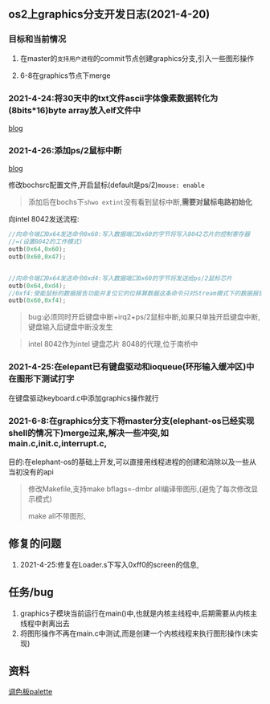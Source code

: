 ## os2上graphics分支开发日志(2021-4-20) 

### 目标和当前情况

1. 在master的`支持用户进程`的commit节点创建graphics分支,引入一些图形操作

2. 6-8在graphics节点下merge


 ### 2021-4-24:将30天中的txt文件ascii字体像素数据转化为(8bits*16)byte array放入elf文件中

 [blog]([http://luchao.wiki/2021/04/24/%E5%B0%8630%E5%A4%A9%E4%B8%ADtxt%E6%96%87%E4%BB%B6%E7%9A%84ascii%E5%AD%97%E4%BD%93%E5%83%8F%E7%B4%A0%E6%95%B0%E6%8D%AE%E8%BD%AC%E4%B8%BAbinary%E6%8F%92%E5%85%A5elf%E6%A0%BC%E5%BC%8F%E7%9A%84kernel%E4%B8%AD/](http://luchao.wiki/2021/04/24/将30天中txt文件的ascii字体像素数据转为binary插入elf格式的kernel中/))

### 2021-4-26:添加ps/2鼠标中断 

[blog]([http://luchao.wiki/2021/04/30/X86%E4%B8%8B%E6%8E%A7%E5%88%B6Intel8042%E5%88%9D%E5%A7%8B%E5%8C%96%E9%BC%A0%E6%A0%87/](http://luchao.wiki/2021/04/30/X86下控制Intel8042初始化鼠标/))

修改bochsrc配置文件,开启鼠标(default是ps/2)`mouse: enable`

> 添加后在bochs下`shwo extint`没有看到鼠标中断,**需要对鼠标电路初始化**

向intel 8042发送流程:

```c
//向命令端口0x64发送命令0x60:写入数据端口0x60的字节将写入8042芯片的控制寄存器
//=(设置8042的工作模式)
outb(0x64,0x60); 
outb(0x60,0x47);


//向命令端口0x64发送命令0xd4:写入数据端口0x60的字节将发送给ps/2鼠标芯片
outb(0x64,0xd4);
//0xf4:使能鼠标的数据报告功能并复位它的位移算数器这条命令只对Stream模式下的数据报告科效=(打开数据传送)
outb(0x60,0xf4);
```

> bug:必须同时开启键盘中断+irq2+ps/2鼠标中断,如果只单独开启键盘中断,键盘输入后键盘中断没发生

> intel 8042作为intel 键盘芯片 8048的代理,位于南桥中



### 2021-4-25:在elepant已有键盘驱动和ioqueue(环形输入缓冲区)中在图形下测试打字 

在键盘驱动keyboard.c中添加graphics操作就行



### 2021-6-8:在graphics分支下将master分支(elephant-os已经实现shell的情况下)merge过来,解决一些冲突,如main.c,init.c,interrupt.c,

目的:在elephant-os的基础上开发,可以直接用线程进程的创建和消除以及一些从当初没有的api

> 修改Makefile,支持make bflags=-dmbr all编译带图形,(避免了每次修改显示模式)
>
> make all不带图形,



## 修复的问题

1. 2021-4-25:修复在Loader.s下写入0xff0的screen的信息,



## 任务/bug

1. graphics子模块当前运行在main()中,也就是内核主线程中,后期需要从内核主线程中剥离出去
2. 将图形操作不再在main.c中测试,而是创建一个内核线程来执行图形操作(未实现)



## 资料

[调色板palette](http://www.360doc.com/content/10/0928/15/2790922_57060786.shtml)

[^abc]:http://baidu.com


